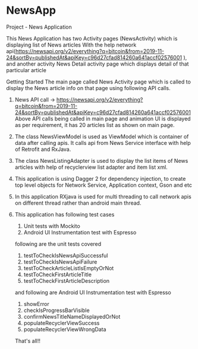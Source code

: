 # NewsApp
Project - News Application

This News Application has two Activity pages (NewsActivity) which is displaying list of News articles
With the help network api(https://newsapi.org/v2/everything?q=bitcoin&from=2019-11-24&sortBy=publishedAt&apiKey=c96d27cfad814260a641accf02576001
), and another activity News Detail activity page which displays detail of that particular article

Getting Started
The main page called News Activity page which is called to display the News article info on that page using following API calls.

1) News API call -> https://newsapi.org/v2/everything?q=bitcoin&from=2019-11-24&sortBy=publishedAt&apiKey=c96d27cfad814260a641accf02576001
Above API calls being called in main page and animation UI is displayed as per requirement, it has 20 articles list as shown on main page.

3) The class NewsViewModel is used as ViewModel which is container of data after calling apis. It calls api from News Service interface with help of Retrofit and RxJava.

4) The class NewsListingAdapter is used to display the list items of News  articles with help of recyclerview list adapter and item list xml.

5) This application is using Dagger 2 for dependency injection, to create top level objects for Network Service, Application context, Gson and etc

6) In this application RXjava is used for multi threading to call network apis on different thread rather than android main thread.

7) This application has following test cases
   1) Unit tests with Mockito
   2) Android UI Instrumentation test with Espresso

   following are the unit tests covered
   1) testToCheckIsNewsApiSuccessful
   2) testToCheckIsNewsApiFailure
   3) testToCheckArticleListIsEmptyOrNot
   4) testToCheckFirstArticleTitle
   5) testToCheckFirstArticleDescription
  
   and following are Android UI Instrumentation test with Espresso
   1) showError
   2) checkIsProgressBarVisible
   3) confirmNewsTitleNameDisplayedOrNot
   4) populateRecyclerViewSuccess
   5) populateRecyclerViewWrongData

   That's all!!

